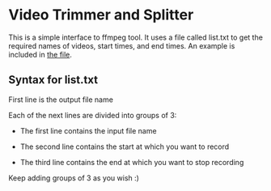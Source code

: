 # Video Trimmer and Splitter
This is a simple interface to ffmpeg tool. It uses a file called list.txt to get the required names of videos, start times, and end times.
An example is included in [the file](https://github.com/AhmedYasser5/video_editor/blob/main/list.txt).

## Syntax for list.txt
First line is the output file name

Each of the next lines are divided into groups of 3:

- The first line contains the input file name
  
- The second line contains the start at which you want to record
  
- The third line contains the end at which you want to stop recording
  
Keep adding groups of 3 as you wish :)
